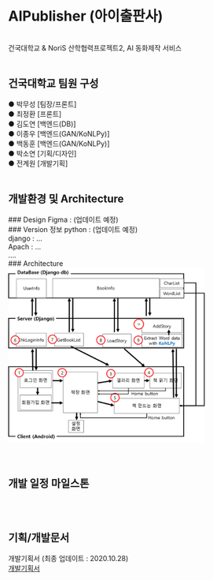 # AIPublisher (아이출판사)
<br>건국대학교 & NoriS 산학협력프로젝트2, AI 동화제작 서비스
<br><br>
<h2>건국대학교 팀원 구성</h2>
● 박무성 [팀장/프론트]<br>
● 최정환 [프론트]<br>
● 김도연 [백엔드(DB)]<br>
● 이종우 [백엔드(GAN/KoNLPy)]<br>
● 백동훈 [백엔드(GAN/KoNLPy)]<br>
● 박소연 [기획/디자인]<br>
● 전계원 [개발기획]
<br><br>
<h2>개발환경 및 Architecture</h2>
### Design
Figma : (업데이트 예정)<br>
### Version 정보
python : (업데이트 예정)<br>
django : ...<br>
Apach : ...<br>
....<br>
### Architecture
<img src="/readme/archi.png" width=400/><br>
<br><br>
<h2>개발 일정 마일스톤</h2>

<br><br>
<h2>기획/개발문서</h2>
개발기획서 (최종 업데이트 : 2020.10.28)<br>
<a href="https://github.com//EatTheCode/Project_homework/blob/master/readme/AIPublisher_Development_Plan.pptx?raw=true"> 개발기획서 </a>
